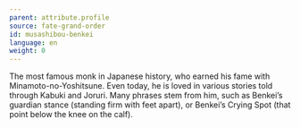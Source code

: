 ```yaml
---
parent: attribute.profile
source: fate-grand-order
id: musashibou-benkei
language: en
weight: 0
---
```


The most famous monk in Japanese history, who earned his fame with Minamoto-no-Yoshitsune.
Even today, he is loved in various stories told through Kabuki and Joruri.
Many phrases stem from him, such as Benkei’s guardian stance (standing firm with feet apart), or Benkei’s Crying Spot (that point below the knee on the calf).
